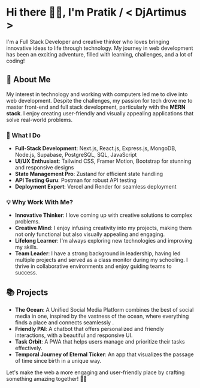 # Hi there 👋🏻, I'm Pratik / < DjArtimus >

I'm a Full Stack Developer and creative thinker who loves bringing innovative ideas to life through technology. My journey in web development has been an exciting adventure, filled with learning, challenges, and a lot of coding!

## 🚀 About Me

My interest in technology and working with computers led me to dive into web development. Despite the challenges, my passion for tech drove me to master front-end and full stack development, particularly with the **MERN stack**. I enjoy creating user-friendly and visually appealing applications that solve real-world problems.

### 🌟 What I Do

- **Full-Stack Development**: Next.js, React.js, Express.js, MongoDB, Node.js, Supabase, PostgreSQL, SQL, JavaScript
- **UI/UX Enthusiast**: Tailwind CSS, Framer Motion, Bootstrap for stunning and responsive designs
- **State Management Pro**: Zustand for efficient state handling
- **API Testing Guru**: Postman for robust API testing
- **Deployment Expert**: Vercel and Render for seamless deployment

### 💡 Why Work With Me?

- **Innovative Thinker**: I love coming up with creative solutions to complex problems.
- **Creative Mind**: I enjoy infusing creativity into my projects, making them not only functional but also visually appealing and engaging.
- **Lifelong Learner**: I'm always exploring new technologies and improving my skills.
- **Team Leader**: I have a strong background in leadership, having led multiple projects and served as a class monitor during my schooling. I thrive in collaborative environments and enjoy guiding teams to success.

## 📚 Projects

- **The Ocean**: A Unified Social Media Platform combines the best of social media in one, inspired by the vastness of the ocean, where everything finds a place and connects seamlessly .
- **Friendly PAI**: A chatbot that offers personalized and friendly interactions, with a beautiful and responsive UI.
- **Task Orbit**: A PWA that helps users manage and prioritize their tasks effectively.
- **Temporal Journey of Eternal Ticker**: An app that visualizes the passage of time since birth in a unique way.


Let's make the web a more engaging and user-friendly place by crafting something amazing together! 🚀😄
